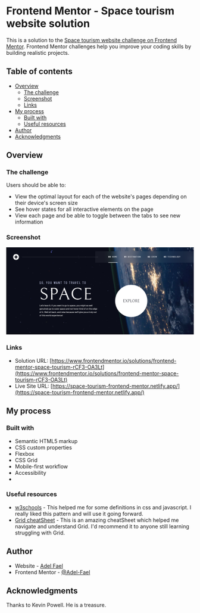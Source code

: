 # Frontend Mentor - Space tourism website solution

This is a solution to the [Space tourism website challenge on Frontend Mentor](https://www.frontendmentor.io/challenges/space-tourism-multipage-website-gRWj1URZ3). Frontend Mentor challenges help you improve your coding skills by building realistic projects. 

## Table of contents

- [Overview](#overview)
  - [The challenge](#the-challenge)
  - [Screenshot](#screenshot)
  - [Links](#links)
- [My process](#my-process)
  - [Built with](#built-with)
  - [Useful resources](#useful-resources)
- [Author](#author)
- [Acknowledgments](#acknowledgments)

## Overview

### The challenge

Users should be able to:

- View the optimal layout for each of the website's pages depending on their device's screen size
- See hover states for all interactive elements on the page
- View each page and be able to toggle between the tabs to see new information

### Screenshot

![](./screenshot.png)



### Links

- Solution URL: [https://www.frontendmentor.io/solutions/frontend-mentor-space-tourism-rCF3-OA3Lt](https://www.frontendmentor.io/solutions/frontend-mentor-space-tourism-rCF3-OA3Lt)
- Live Site URL: [https://space-tourism-frontend-mentor.netlify.app/](https://space-tourism-frontend-mentor.netlify.app/)

## My process

### Built with

- Semantic HTML5 markup
- CSS custom properties
- Flexbox
- CSS Grid
- Mobile-first workflow
- Accessibility
-

### Useful resources

- [w3schools](https://www.w3schools.com/) - This helped me for some definitions in css and javascript. I really liked this pattern and will use it going forward.
- [Grid cheatSheet](https://grid.malven.co/) - This is an amazing cheatSheet which helped me navigate and understand Grid. I'd recommend it to anyone still learning struggling with Grid.

## Author

- Website - [Adel Fael](https://adelfael.netlify.app/)
- Frontend Mentor - [@Adel-Fael](https://www.frontendmentor.io/profile/Adel-Fael)

## Acknowledgments

Thanks to Kevin Powell. He is a treasure.
